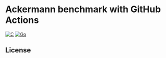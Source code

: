 # Ackermann benchmark with GitHub Actions


[![C](https://github.com/cedricbonhomme/ackermann/workflows/C/badge.svg?style=flat-square)](https://github.com/cedricbonhomme/ackermann/actions?query=workflow%3A%22C%22)
[![Go](https://github.com/cedricbonhomme/ackermann/workflows/Go/badge.svg?style=flat-square)](https://github.com/cedricbonhomme/ackermann/actions?query=workflow%3A%22Go%22)




## License


